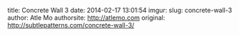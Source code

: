 title: Concrete Wall 3
date: 2014-02-17 13:01:54
imgur: 
slug: concrete-wall-3
author: Atle Mo
authorsite: http://atlemo.com
original: http://subtlepatterns.com/concrete-wall-3/
